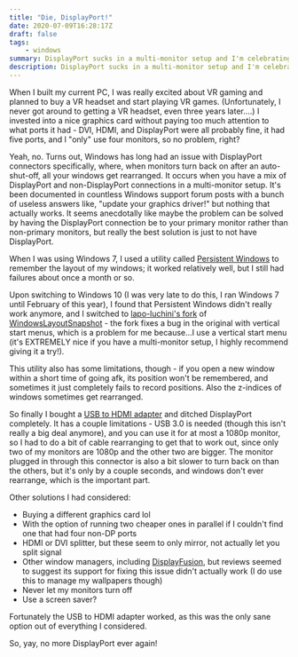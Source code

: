 ```yaml
---
title: "Die, DisplayPort!"
date: 2020-07-09T16:28:17Z
draft: false
tags:
    - windows
summary: DisplayPort sucks in a multi-monitor setup and I'm celebrating not using it anymore.
description: DisplayPort sucks in a multi-monitor setup and I'm celebrating not using it anymore.
---
```


When I built my current PC, I was really excited about VR gaming and planned to buy a VR headset and start playing VR games. (Unfortunately, I never got around to getting a VR headset, even three years later....) I invested into a nice graphics card without paying too much attention to what ports it had - DVI, HDMI, and DisplayPort were all probably fine, it had five ports, and I "only" use four monitors, so no problem, right?

Yeah, no. Turns out, Windows has long had an issue with DisplayPort connectors specifically, where, when monitors turn back on after an auto-shut-off, all your windows get rearranged. It occurs when you have a mix of DisplayPort and non-DisplayPort connections in a multi-monitor setup. It's been documented in countless Windows support forum posts with a bunch of useless answers like, "update your graphics driver!" but nothing that actually works. It seems anecdotally like maybe the problem can be solved by having the DisplayPort connection be to your primary monitor rather than non-primary monitors, but really the best solution is just to not have DisplayPort.

When I was using Windows 7, I used a utility called [Persistent Windows](https://www.ninjacrab.com/persistent-windows/) to remember the layout of my windows; it worked relatively well, but I still had failures about once a month or so.

Upon switching to Windows 10 (I was very late to do this, I ran Windows 7 until February of this year), I found that Persistent Windows didn't really work anymore, and I switched to [lapo-luchini's fork](https://github.com/lapo-luchini/WindowsLayoutSnapshot) of [WindowsLayoutSnapshot](https://github.com/adamsmith/WindowsLayoutSnapshot) - the fork fixes a bug in the original with vertical start menus, which is a problem for me because...I use a vertical start menu (it's EXTREMELY nice if you have a multi-monitor setup, I highly recommend giving it a try!).

This utility also has some limitations, though - if you open a new window within a short time of going afk, its position won't be remembered, and sometimes it just completely fails to record positions. Also the z-indices of windows sometimes get rearranged.

So finally I bought a [USB to HDMI adapter](https://www.amazon.com/gp/product/B07RS34B43) and ditched DisplayPort completely. It has a couple limitations - USB 3.0 is needed (though this isn't really a big deal anymore), and you can use it for at most a 1080p monitor, so I had to do a bit of cable rearranging to get that to work out, since only two of my monitors are 1080p and the other two are bigger. The monitor plugged in through this connector is also a bit slower to turn back on than the others, but it's only by a couple seconds, and windows don't ever rearrange, which is the important part.

Other solutions I had considered:
* Buying a different graphics card lol
* With the option of running two cheaper ones in parallel if I couldn't find one that had four non-DP ports
* HDMI or DVI splitter, but these seem to only mirror, not actually let you split signal
* Other window managers, including [DisplayFusion](https://www.displayfusion.com/), but reviews seemed to suggest its support for fixing this issue didn't actually work (I do use this to manage my wallpapers though)
* Never let my monitors turn off
* Use a screen saver?

Fortunately the USB to HDMI adapter worked, as this was the only sane option out of everything I considered.

So, yay, no more DisplayPort ever again!
